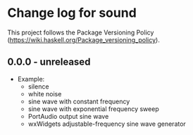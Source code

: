 # Change log for sound

This project follows the Package Versioning Policy
(https://wiki.haskell.org/Package_versioning_policy).

## 0.0.0 - unreleased

* Example:
    * silence
    * white noise
    * sine wave with constant frequency
    * sine wave with exponential frequency sweep
    * PortAudio output sine wave
    * wxWidgets adjustable-frequency sine wave generator
